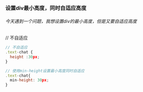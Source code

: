 ### 设置div最小高度，同时自适应高度

###### 今天遇到一个问题，我想设置div的最小高度，但是又要自适应高度


// 不自适应
```  JavaScript
// 不自适应
.text-chat {
  height :30px;
}

// 使用min-height设置最小高度同时自适应
.text-chat{
  min-height: 30px;
}


```
